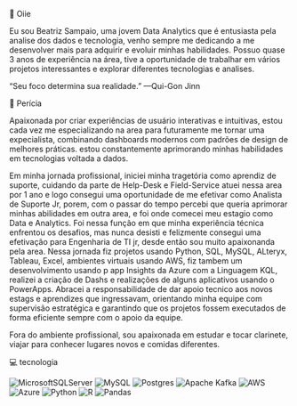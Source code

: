👋 Oiie

Eu sou Beatriz Sampaio, uma jovem Data Analytics que é entusiasta pela analise dos dados e tecnologia, venho sempre me dedicando a me desenvolver mais para adquirir e evoluir minhas habilidades.
Possuo quase 3 anos de experiência na área, tive a oportunidade de trabalhar em vários projetos interessantes e explorar diferentes tecnologias e analises.

“Seu foco determina sua realidade.” —Qui-Gon Jinn

🚀 Perícia

Apaixonada por criar experiências de usuário interativas e intuitivas, estou cada vez me especializando na area para futuramente me tornar uma expecialista, combinando dashboards modernos com padrões de design de melhores práticas. estou constantemente aprimorando minhas habilidades em tecnologias voltada a dados. 

Em minha jornada profissional, iniciei minha tragetória como aprendiz de suporte, cuidando da parte de Help-Desk e Field-Service atuei nessa area por 1 ano e logo consegui uma oportunidade de me efetivar como Analista de Suporte Jr, porem, com o passar do tempo percebi que queria aprimorar minhas abilidades em outra area, e foi onde comecei meu estagio como Data e Analytics. Foi nessa função em que minha experiência técnica enfrentou os desafios, mas nunca desisti e felizmente consegui uma efetivação para Engenharia de TI jr, desde então sou muito apaixonanda pela area. Nessa jornada fiz projetos usando Python, SQL, MySQL, ALteryx, Tableau, Excel, ambientes virtuais usando AWS, fiz tambem um desenvolvimento usando p app Insights da Azure com a Linguagem KQL, realizei a criação de Dashs e realizações de alguns aplicativos usando o PowerApps. Abracei a responsabilidade de dar apoio tecnico aos novos estags e aprendizes que ingressavam, orientando minha equipe com supervisão estratégica e garantindo que os projetos fossem executados de forma eficiente sempre com o apoio da equipe.

Fora do ambiente profissional, sou apaixonada em estudar e tocar clarinete, viajar para conhecer lugares novos e comidas diferentes. 

💻 tecnologia

![MicrosoftSQLServer](https://img.shields.io/badge/Microsoft%20SQL%20Server-CC2927?style=for-the-badge&logo=microsoft%20sql%20server&logoColor=white)  ![MySQL](https://img.shields.io/badge/mysql-4479A1.svg?style=for-the-badge&logo=mysql&logoColor=white)  ![Postgres](https://img.shields.io/badge/postgres-%23316192.svg?style=for-the-badge&logo=postgresql&logoColor=white)  ![Apache Kafka](https://img.shields.io/badge/Apache%20Kafka-000?style=for-the-badge&logo=apachekafka)  ![AWS](https://img.shields.io/badge/AWS-%23FF9900.svg?style=for-the-badge&logo=amazon-aws&logoColor=white)  ![Azure](https://img.shields.io/badge/azure-%230072C6.svg?style=for-the-badge&logo=microsoftazure&logoColor=white)  ![Python](https://img.shields.io/badge/python-3670A0?style=for-the-badge&logo=python&logoColor=ffdd54)  	![R](https://img.shields.io/badge/r-%23276DC3.svg?style=for-the-badge&logo=r&logoColor=white)   ![Pandas](https://img.shields.io/badge/pandas-%23150458.svg?style=for-the-badge&logo=pandas&logoColor=white)  
